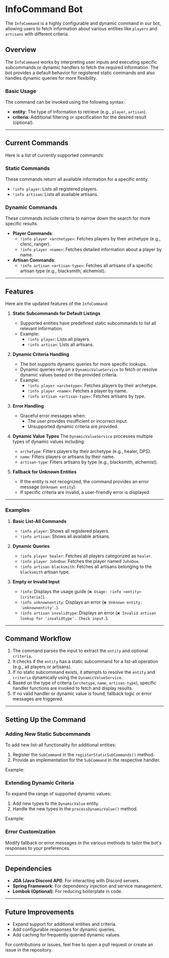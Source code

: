 # InfoCommand Bot

The `InfoCommand` is a highly configurable and dynamic command in our bot, allowing users to fetch information about various entities like `players` and `artisans` with different criteria.

## Overview

The `InfoCommand` works by interpreting user inputs and executing specific subcommands or dynamic handlers to fetch the required information. The bot provides a default behavior for registered static commands and also handles dynamic queries for more flexibility.

### Basic Usage

The command can be invoked using the following syntax:

- **entity**: The type of information to retrieve (e.g., `player`, `artisan`).
- **criteria**: Additional filtering or specification for the desired result (optional).

---

## Current Commands

Here is a list of currently supported commands:

### Static Commands
These commands return all available information for a specific entity.

- `!info player`: Lists all registered players.
- `!info artisan`: Lists all available artisans.

### Dynamic Commands
These commands include criteria to narrow down the search for more specific results.

- **Player Commands**:
    - `!info player <archetype>`: Fetches players by their archetype (e.g., cleric, ranger).
    - `!info player <name>`: Fetches detailed information about a player by name.
- **Artisan Commands**:
    - `!info artisan <artisan-type>`: Fetches all artisans of a specific artisan type (e.g., blacksmith, alchemist).

---

## Features

Here are the updated features of the `InfoCommand`:

1. **Static Subcommands for Default Listings**
    - Supported entities have predefined static subcommands to list all relevant information.
    - Example:
        - `!info player`: Lists all players.
        - `!info artisan`: Lists all artisans.

2. **Dynamic Criteria Handling**
    - The bot supports dynamic queries for more specific lookups.
    - Dynamic queries rely on a `DynamicValueService` to fetch or resolve dynamic values based on the provided criteria.
    - Example:
        - `!info player <archetype>`: Fetches players by their archetype.
        - `!info player <name>`: Fetches a player by name.
        - `!info artisan <artisan-type>`: Fetches artisans by type.

3. **Error Handling**
    - Graceful error messages when:
        - The user provides insufficient or incorrect input.
        - Unsupported dynamic criteria are provided.

4. **Dynamic Value Types**
   The `DynamicValueService` processes multiple types of dynamic values including:
    - `archetype`: Filters players by their archetype (e.g., healer, DPS).
    - `name`: Filters players or artisans by their name.
    - `artisan-type`: Filters artisans by type (e.g., blacksmith, alchemist).

5. **Fallback for Unknown Entities**
    - If the entity is not recognized, the command provides an error message (`Unknown entity`).
    - If specific criteria are invalid, a user-friendly error is displayed.

---

### Examples

1. **Basic List-All Commands**
    - `!info player`: Shows all registered players.
    - `!info artisan`: Shows all available artisans.

2. **Dynamic Queries**
    - `!info player healer`: Fetches all players categorized as `healer`.
    - `!info player JohnDoe`: Fetches the player named `JohnDoe`.
    - `!info artisan blacksmith`: Fetches all artisans belonging to the `blacksmith` artisan type.

3. **Empty or Invalid Input**
    - `!info`: Displays the usage guide (`❌ Usage: !info <entity> [criteria]`).
    - `!info unknownentity`: Displays an error (`❌ Unknown entity: 'unknownentity'.`).
    - `!info artisan invalidtype`: Displays an error (`❌ Invalid artisan lookup for 'invalidtype'. Check input.`).

---

## Command Workflow

1. The command parses the input to extract the `entity` and optional `criteria`.
2. It checks if the `entity` has a static subcommand for a list-all operation (e.g., all players or artisans).
3. If no static subcommand exists, it attempts to resolve the `entity` and `criteria` dynamically using the `DynamicValueService`.
4. Based on the type of criteria (`archetype`, `name`, `artisan-type`), specific handler functions are invoked to fetch and display results.
5. If no valid handler or dynamic value is found, fallback logic or error messages are triggered.

---

## Setting Up the Command

### Adding New Static Subcommands

To add new list-all functionality for additional entities:
1. Register the `SubCommand` in the `registerStaticSubCommands()` method.
2. Provide an implementation for the `SubCommand` in the respective handler.

Example:

### Extending Dynamic Criteria

To expand the range of supported dynamic values:
1. Add new types to the `DynamicValue` entity.
2. Handle the new types in the `processDynamicValue()` method.

Example:

### Error Customization

Modify fallback or error messages in the various methods to tailor the bot's responses to your preferences.

---

## Dependencies

- **JDA (Java Discord API)**: For interacting with Discord servers.
- **Spring Framework**: For dependency injection and service management.
- **Lombok (Optional)**: For reducing boilerplate in code.

---

## Future Improvements

- Expand support for additional entities and criteria.
- Add configurable responses for dynamic queries.
- Add caching for frequently queried dynamic values.

For contributions or issues, feel free to open a pull request or create an issue in the repository.